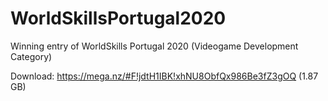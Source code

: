 # WorldSkillsPortugal2020
Winning entry of WorldSkills Portugal 2020 (Videogame Development Category)

Download:
https://mega.nz/#F!jdtH1IBK!xhNU8ObfQx986Be3fZ3gOQ (1.87 GB)
